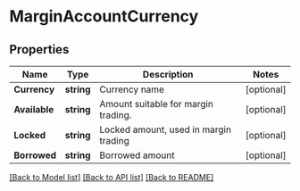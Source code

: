 # MarginAccountCurrency

## Properties
Name | Type | Description | Notes
------------ | ------------- | ------------- | -------------
**Currency** | **string** | Currency name | [optional] 
**Available** | **string** | Amount suitable for margin trading. | [optional] 
**Locked** | **string** | Locked amount, used in margin trading | [optional] 
**Borrowed** | **string** | Borrowed amount | [optional] 

[[Back to Model list]](../README.md#documentation-for-models) [[Back to API list]](../README.md#documentation-for-api-endpoints) [[Back to README]](../README.md)


